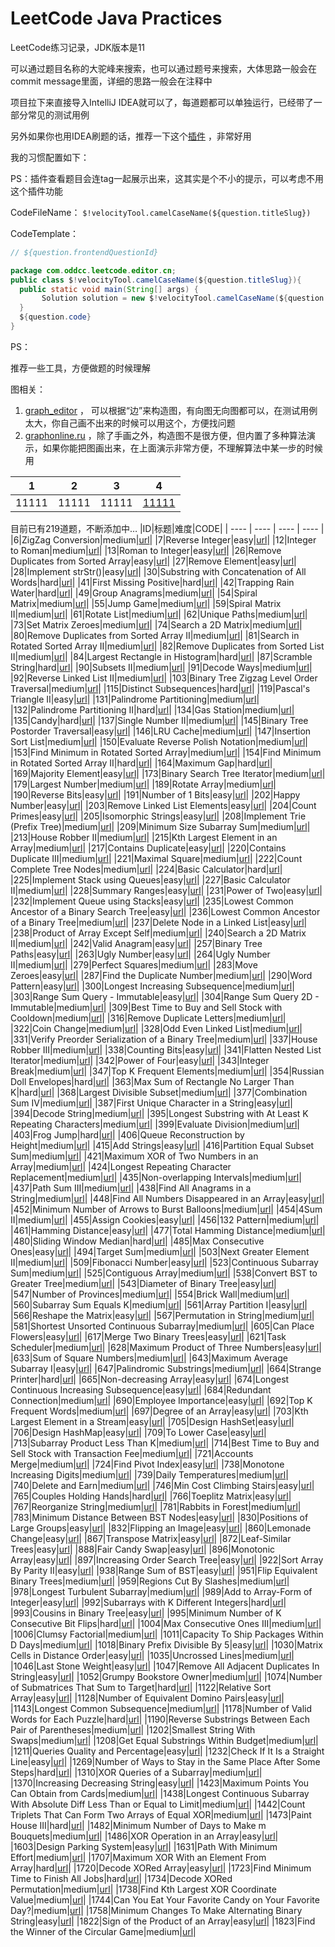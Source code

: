 # LeetCode Java Practices
LeetCode练习记录，JDK版本是11

可以通过题目名称的大驼峰来搜索，也可以通过题号来搜索，大体思路一般会在commit message里面，详细的思路一般会在注释中

项目拉下来直接导入IntelliJ IDEA就可以了，每道题都可以单独运行，已经带了一部分常见的测试用例



另外如果你也用IDEA刷题的话，推荐一下这个[插件](https://plugins.jetbrains.com/plugin/12132-leetcode-editor) ，非常好用

我的习惯配置如下：

PS：插件查看题目会连tag一起展示出来，这其实是个不小的提示，可以考虑不用这个插件功能

CodeFileName： `$!velocityTool.camelCaseName(${question.titleSlug})`

CodeTemplate：

```java
// ${question.frontendQuestionId}

package com.oddcc.leetcode.editor.cn;
public class $!velocityTool.camelCaseName(${question.titleSlug}){
  public static void main(String[] args) {
       Solution solution = new $!velocityTool.camelCaseName(${question.titleSlug})().new Solution();
  }
  ${question.code}
}
```



PS：

推荐一些工具，方便做题的时候理解

图相关：

1. [graph_editor](https://csacademy.com/app/graph_editor) ， 可以根据“边”来构造图，有向图无向图都可以，在测试用例太大，你自己画不出来的时候可以用这个，方便找问题
2. [graphonline.ru](https://graphonline.ru/en/?graph=Planar) ，除了手画之外，构造图不是很方便，但内置了多种算法演示，如果你能把图画出来，在上面演示非常方便，不理解算法中某一步的时候用

|1|2|3|4|
| ---- | ---- | ---- | ---- |
|11111|11111|11111|[11111](baidu.com)|

<!--question list generated below here, don't DELETE this line-->
目前已有219道题，不断添加中…
|ID|标题|难度|CODE|
| ---- | ---- | ---- | ---- |
|6|ZigZag Conversion|medium|[url](baidu.com)|
|7|Reverse Integer|easy|[url](baidu.com)|
|12|Integer to Roman|medium|[url](baidu.com)|
|13|Roman to Integer|easy|[url](baidu.com)|
|26|Remove Duplicates from Sorted Array|easy|[url](baidu.com)|
|27|Remove Element|easy|[url](baidu.com)|
|28|Implement strStr()|easy|[url](baidu.com)|
|30|Substring with Concatenation of All Words|hard|[url](baidu.com)|
|41|First Missing Positive|hard|[url](baidu.com)|
|42|Trapping Rain Water|hard|[url](baidu.com)|
|49|Group Anagrams|medium|[url](baidu.com)|
|54|Spiral Matrix|medium|[url](baidu.com)|
|55|Jump Game|medium|[url](baidu.com)|
|59|Spiral Matrix II|medium|[url](baidu.com)|
|61|Rotate List|medium|[url](baidu.com)|
|62|Unique Paths|medium|[url](baidu.com)|
|73|Set Matrix Zeroes|medium|[url](baidu.com)|
|74|Search a 2D Matrix|medium|[url](baidu.com)|
|80|Remove Duplicates from Sorted Array II|medium|[url](baidu.com)|
|81|Search in Rotated Sorted Array II|medium|[url](baidu.com)|
|82|Remove Duplicates from Sorted List II|medium|[url](baidu.com)|
|84|Largest Rectangle in Histogram|hard|[url](baidu.com)|
|87|Scramble String|hard|[url](baidu.com)|
|90|Subsets II|medium|[url](baidu.com)|
|91|Decode Ways|medium|[url](baidu.com)|
|92|Reverse Linked List II|medium|[url](baidu.com)|
|103|Binary Tree Zigzag Level Order Traversal|medium|[url](baidu.com)|
|115|Distinct Subsequences|hard|[url](baidu.com)|
|119|Pascal's Triangle II|easy|[url](baidu.com)|
|131|Palindrome Partitioning|medium|[url](baidu.com)|
|132|Palindrome Partitioning II|hard|[url](baidu.com)|
|134|Gas Station|medium|[url](baidu.com)|
|135|Candy|hard|[url](baidu.com)|
|137|Single Number II|medium|[url](baidu.com)|
|145|Binary Tree Postorder Traversal|easy|[url](baidu.com)|
|146|LRU Cache|medium|[url](baidu.com)|
|147|Insertion Sort List|medium|[url](baidu.com)|
|150|Evaluate Reverse Polish Notation|medium|[url](baidu.com)|
|153|Find Minimum in Rotated Sorted Array|medium|[url](baidu.com)|
|154|Find Minimum in Rotated Sorted Array II|hard|[url](baidu.com)|
|164|Maximum Gap|hard|[url](baidu.com)|
|169|Majority Element|easy|[url](baidu.com)|
|173|Binary Search Tree Iterator|medium|[url](baidu.com)|
|179|Largest Number|medium|[url](baidu.com)|
|189|Rotate Array|medium|[url](baidu.com)|
|190|Reverse Bits|easy|[url](baidu.com)|
|191|Number of 1 Bits|easy|[url](baidu.com)|
|202|Happy Number|easy|[url](baidu.com)|
|203|Remove Linked List Elements|easy|[url](baidu.com)|
|204|Count Primes|easy|[url](baidu.com)|
|205|Isomorphic Strings|easy|[url](baidu.com)|
|208|Implement Trie (Prefix Tree)|medium|[url](baidu.com)|
|209|Minimum Size Subarray Sum|medium|[url](baidu.com)|
|213|House Robber II|medium|[url](baidu.com)|
|215|Kth Largest Element in an Array|medium|[url](baidu.com)|
|217|Contains Duplicate|easy|[url](baidu.com)|
|220|Contains Duplicate III|medium|[url](baidu.com)|
|221|Maximal Square|medium|[url](baidu.com)|
|222|Count Complete Tree Nodes|medium|[url](baidu.com)|
|224|Basic Calculator|hard|[url](baidu.com)|
|225|Implement Stack using Queues|easy|[url](baidu.com)|
|227|Basic Calculator II|medium|[url](baidu.com)|
|228|Summary Ranges|easy|[url](baidu.com)|
|231|Power of Two|easy|[url](baidu.com)|
|232|Implement Queue using Stacks|easy|[url](baidu.com)|
|235|Lowest Common Ancestor of a Binary Search Tree|easy|[url](baidu.com)|
|236|Lowest Common Ancestor of a Binary Tree|medium|[url](baidu.com)|
|237|Delete Node in a Linked List|easy|[url](baidu.com)|
|238|Product of Array Except Self|medium|[url](baidu.com)|
|240|Search a 2D Matrix II|medium|[url](baidu.com)|
|242|Valid Anagram|easy|[url](baidu.com)|
|257|Binary Tree Paths|easy|[url](baidu.com)|
|263|Ugly Number|easy|[url](baidu.com)|
|264|Ugly Number II|medium|[url](baidu.com)|
|279|Perfect Squares|medium|[url](baidu.com)|
|283|Move Zeroes|easy|[url](baidu.com)|
|287|Find the Duplicate Number|medium|[url](baidu.com)|
|290|Word Pattern|easy|[url](baidu.com)|
|300|Longest Increasing Subsequence|medium|[url](baidu.com)|
|303|Range Sum Query - Immutable|easy|[url](baidu.com)|
|304|Range Sum Query 2D - Immutable|medium|[url](baidu.com)|
|309|Best Time to Buy and Sell Stock with Cooldown|medium|[url](baidu.com)|
|316|Remove Duplicate Letters|medium|[url](baidu.com)|
|322|Coin Change|medium|[url](baidu.com)|
|328|Odd Even Linked List|medium|[url](baidu.com)|
|331|Verify Preorder Serialization of a Binary Tree|medium|[url](baidu.com)|
|337|House Robber III|medium|[url](baidu.com)|
|338|Counting Bits|easy|[url](baidu.com)|
|341|Flatten Nested List Iterator|medium|[url](baidu.com)|
|342|Power of Four|easy|[url](baidu.com)|
|343|Integer Break|medium|[url](baidu.com)|
|347|Top K Frequent Elements|medium|[url](baidu.com)|
|354|Russian Doll Envelopes|hard|[url](baidu.com)|
|363|Max Sum of Rectangle No Larger Than K|hard|[url](baidu.com)|
|368|Largest Divisible Subset|medium|[url](baidu.com)|
|377|Combination Sum IV|medium|[url](baidu.com)|
|387|First Unique Character in a String|easy|[url](baidu.com)|
|394|Decode String|medium|[url](baidu.com)|
|395|Longest Substring with At Least K Repeating Characters|medium|[url](baidu.com)|
|399|Evaluate Division|medium|[url](baidu.com)|
|403|Frog Jump|hard|[url](baidu.com)|
|406|Queue Reconstruction by Height|medium|[url](baidu.com)|
|415|Add Strings|easy|[url](baidu.com)|
|416|Partition Equal Subset Sum|medium|[url](baidu.com)|
|421|Maximum XOR of Two Numbers in an Array|medium|[url](baidu.com)|
|424|Longest Repeating Character Replacement|medium|[url](baidu.com)|
|435|Non-overlapping Intervals|medium|[url](baidu.com)|
|437|Path Sum III|medium|[url](baidu.com)|
|438|Find All Anagrams in a String|medium|[url](baidu.com)|
|448|Find All Numbers Disappeared in an Array|easy|[url](baidu.com)|
|452|Minimum Number of Arrows to Burst Balloons|medium|[url](baidu.com)|
|454|4Sum II|medium|[url](baidu.com)|
|455|Assign Cookies|easy|[url](baidu.com)|
|456|132 Pattern|medium|[url](baidu.com)|
|461|Hamming Distance|easy|[url](baidu.com)|
|477|Total Hamming Distance|medium|[url](baidu.com)|
|480|Sliding Window Median|hard|[url](baidu.com)|
|485|Max Consecutive Ones|easy|[url](baidu.com)|
|494|Target Sum|medium|[url](baidu.com)|
|503|Next Greater Element II|medium|[url](baidu.com)|
|509|Fibonacci Number|easy|[url](baidu.com)|
|523|Continuous Subarray Sum|medium|[url](baidu.com)|
|525|Contiguous Array|medium|[url](baidu.com)|
|538|Convert BST to Greater Tree|medium|[url](baidu.com)|
|543|Diameter of Binary Tree|easy|[url](baidu.com)|
|547|Number of Provinces|medium|[url](baidu.com)|
|554|Brick Wall|medium|[url](baidu.com)|
|560|Subarray Sum Equals K|medium|[url](baidu.com)|
|561|Array Partition I|easy|[url](baidu.com)|
|566|Reshape the Matrix|easy|[url](baidu.com)|
|567|Permutation in String|medium|[url](baidu.com)|
|581|Shortest Unsorted Continuous Subarray|medium|[url](baidu.com)|
|605|Can Place Flowers|easy|[url](baidu.com)|
|617|Merge Two Binary Trees|easy|[url](baidu.com)|
|621|Task Scheduler|medium|[url](baidu.com)|
|628|Maximum Product of Three Numbers|easy|[url](baidu.com)|
|633|Sum of Square Numbers|medium|[url](baidu.com)|
|643|Maximum Average Subarray I|easy|[url](baidu.com)|
|647|Palindromic Substrings|medium|[url](baidu.com)|
|664|Strange Printer|hard|[url](baidu.com)|
|665|Non-decreasing Array|easy|[url](baidu.com)|
|674|Longest Continuous Increasing Subsequence|easy|[url](baidu.com)|
|684|Redundant Connection|medium|[url](baidu.com)|
|690|Employee Importance|easy|[url](baidu.com)|
|692|Top K Frequent Words|medium|[url](baidu.com)|
|697|Degree of an Array|easy|[url](baidu.com)|
|703|Kth Largest Element in a Stream|easy|[url](baidu.com)|
|705|Design HashSet|easy|[url](baidu.com)|
|706|Design HashMap|easy|[url](baidu.com)|
|709|To Lower Case|easy|[url](baidu.com)|
|713|Subarray Product Less Than K|medium|[url](baidu.com)|
|714|Best Time to Buy and Sell Stock with Transaction Fee|medium|[url](baidu.com)|
|721|Accounts Merge|medium|[url](baidu.com)|
|724|Find Pivot Index|easy|[url](baidu.com)|
|738|Monotone Increasing Digits|medium|[url](baidu.com)|
|739|Daily Temperatures|medium|[url](baidu.com)|
|740|Delete and Earn|medium|[url](baidu.com)|
|746|Min Cost Climbing Stairs|easy|[url](baidu.com)|
|765|Couples Holding Hands|hard|[url](baidu.com)|
|766|Toeplitz Matrix|easy|[url](baidu.com)|
|767|Reorganize String|medium|[url](baidu.com)|
|781|Rabbits in Forest|medium|[url](baidu.com)|
|783|Minimum Distance Between BST Nodes|easy|[url](baidu.com)|
|830|Positions of Large Groups|easy|[url](baidu.com)|
|832|Flipping an Image|easy|[url](baidu.com)|
|860|Lemonade Change|easy|[url](baidu.com)|
|867|Transpose Matrix|easy|[url](baidu.com)|
|872|Leaf-Similar Trees|easy|[url](baidu.com)|
|888|Fair Candy Swap|easy|[url](baidu.com)|
|896|Monotonic Array|easy|[url](baidu.com)|
|897|Increasing Order Search Tree|easy|[url](baidu.com)|
|922|Sort Array By Parity II|easy|[url](baidu.com)|
|938|Range Sum of BST|easy|[url](baidu.com)|
|951|Flip Equivalent Binary Trees|medium|[url](baidu.com)|
|959|Regions Cut By Slashes|medium|[url](baidu.com)|
|978|Longest Turbulent Subarray|medium|[url](baidu.com)|
|989|Add to Array-Form of Integer|easy|[url](baidu.com)|
|992|Subarrays with K Different Integers|hard|[url](baidu.com)|
|993|Cousins in Binary Tree|easy|[url](baidu.com)|
|995|Minimum Number of K Consecutive Bit Flips|hard|[url](baidu.com)|
|1004|Max Consecutive Ones III|medium|[url](baidu.com)|
|1006|Clumsy Factorial|medium|[url](baidu.com)|
|1011|Capacity To Ship Packages Within D Days|medium|[url](baidu.com)|
|1018|Binary Prefix Divisible By 5|easy|[url](baidu.com)|
|1030|Matrix Cells in Distance Order|easy|[url](baidu.com)|
|1035|Uncrossed Lines|medium|[url](baidu.com)|
|1046|Last Stone Weight|easy|[url](baidu.com)|
|1047|Remove All Adjacent Duplicates In String|easy|[url](baidu.com)|
|1052|Grumpy Bookstore Owner|medium|[url](baidu.com)|
|1074|Number of Submatrices That Sum to Target|hard|[url](baidu.com)|
|1122|Relative Sort Array|easy|[url](baidu.com)|
|1128|Number of Equivalent Domino Pairs|easy|[url](baidu.com)|
|1143|Longest Common Subsequence|medium|[url](baidu.com)|
|1178|Number of Valid Words for Each Puzzle|hard|[url](baidu.com)|
|1190|Reverse Substrings Between Each Pair of Parentheses|medium|[url](baidu.com)|
|1202|Smallest String With Swaps|medium|[url](baidu.com)|
|1208|Get Equal Substrings Within Budget|medium|[url](baidu.com)|
|1211|Queries Quality and Percentage|easy|[url](baidu.com)|
|1232|Check If It Is a Straight Line|easy|[url](baidu.com)|
|1269|Number of Ways to Stay in the Same Place After Some Steps|hard|[url](baidu.com)|
|1310|XOR Queries of a Subarray|medium|[url](baidu.com)|
|1370|Increasing Decreasing String|easy|[url](baidu.com)|
|1423|Maximum Points You Can Obtain from Cards|medium|[url](baidu.com)|
|1438|Longest Continuous Subarray With Absolute Diff Less Than or Equal to Limit|medium|[url](baidu.com)|
|1442|Count Triplets That Can Form Two Arrays of Equal XOR|medium|[url](baidu.com)|
|1473|Paint House III|hard|[url](baidu.com)|
|1482|Minimum Number of Days to Make m Bouquets|medium|[url](baidu.com)|
|1486|XOR Operation in an Array|easy|[url](baidu.com)|
|1603|Design Parking System|easy|[url](baidu.com)|
|1631|Path With Minimum Effort|medium|[url](baidu.com)|
|1707|Maximum XOR With an Element From Array|hard|[url](baidu.com)|
|1720|Decode XORed Array|easy|[url](baidu.com)|
|1723|Find Minimum Time to Finish All Jobs|hard|[url](baidu.com)|
|1734|Decode XORed Permutation|medium|[url](baidu.com)|
|1738|Find Kth Largest XOR Coordinate Value|medium|[url](baidu.com)|
|1744|Can You Eat Your Favorite Candy on Your Favorite Day?|medium|[url](baidu.com)|
|1758|Minimum Changes To Make Alternating Binary String|easy|[url](baidu.com)|
|1822|Sign of the Product of an Array|easy|[url](baidu.com)|
|1823|Find the Winner of the Circular Game|medium|[url](baidu.com)|
